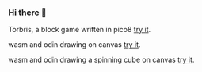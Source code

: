 ### Hi there 👋


Torbris, a block game written in pico8 [try it](https://apollon64.github.io/torbris.html).

wasm and odin drawing on canvas [try it](https://apollon64.github.io/odin_wasm.html).

wasm and odin drawing a spinning cube on canvas [try it](https://apollon64.github.io/spincube/spin_cube.html).

<!--
**apollon64/apollon64** is a ✨ _special_ ✨ repository because its `README.md` (this file) appears on your GitHub profile.

Here are some ideas to get you started:

- 🔭 I’m currently working on ...
- 🌱 I’m currently learning ...
- 👯 I’m looking to collaborate on ...
- 🤔 I’m looking for help with ...
- 💬 Ask me about ...
- 📫 How to reach me: ...
- 😄 Pronouns: ...
- ⚡ Fun fact: ...
-->
